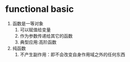 # functional basic

1. 函数是一等对象
   1. 可以赋值给变量
   2. 作为参数传递给其它的函数
   3. 典型应用:高阶函数
2. 纯函数
   1. 不产生副作用：即不会改变自身作用域之外的任何东西

